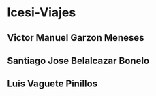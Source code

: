 # Icesi-Viajes

## Victor Manuel Garzon Meneses

## Santiago Jose Belalcazar Bonelo

## Luis Vaguete Pinillos